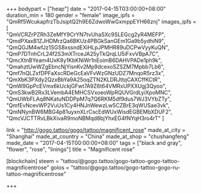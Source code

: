 +++
bodypart = ["heap"]
date = "2017-04-15T03:00:00+08:00"
duration_min = 180
gender = "female"
image_ipfs = "QmRf5WcukapfrzTbJsiptQ2h9E6ZdwoWwGxmppEYH66znj"
images_ipfs = [  
  "QmVCRZrPZRh3ZeMfY9CrYN7tvUhaSXc9SLEGcg2yR4MEFP",
  "QmdPXaxB1ZJHDMrzQa6BKUz4PBGkSanGEm1Ga9b5ydhiN9",
  "QmQGJM4wfJz1SGS8xssndEXiHLpJPMHR89uDCPwVyyKuQN",
  "QmP7DTnhCrL24f2S3mXTrceJA25yTkQrqLU5iFxvVBpA7C",
  "QmcXtnBYeam4UxK8y1KbKNiWr1nEoimB6DAHVPADe1ph9k",
  "QmahztUwWZgEbncNjYisnKv2Mp9dcexoSZSZM7Mpbb7Lb6",
  "Qmf7nQLZxfDPFaXscRDeGcEaVFvWzGNzUDZ7MnqoR5rz3x",
  "QmXbK3PXdy2QzxBbYa9A25oqZTN2KLDRJttqCAXCffKCtR",
  "QmW9GpPcEVmx6kUckjGFwt7A9Z6t64VMRxUPXXUgj3Qyoo",
  "QmS3kwB2Rx3LVembA4EMHCSVxoeoWpRQUVGrdLyiXpoMNC",
  "QmUWbFLAq8NKatuNDDPpM7q7Q6RKM5df9dus7WJ3VYbZTy",
  "QmfEvNcevWP2VuUs1Cy4HNJnWewzLw5CZBrE3qWUSae3vk",
  "QmNNynBW6MBG4p81uyxnXLrCscEdWUxWisdEGBEMbXDUF2",
  "QmcVJCTTRvLBkXivaR9moNBMqd8bjYhxEG4fNYqH3ro4rT"
]

link = "http://gogo.tattoo/gogo/tattoo/magnificent_rose"
made_at_city = "Shanghai"
made_at_country = "China"
made_at_shop = "chushangfeng"
made_date = "2017-04-15T00:00:00+08:00"
tags = ["black and gray", "flower", "rose", "linings"]
title = "Magnificent rose"

[blockchain]
steem = "tattoo/@gogo.tattoo/gogo-tattoo-gogo-tattoo-magnificentrose"
golos = "tattoo/@gogo.tattoo/gogo-tattoo-gogo-ru-tattoo-magnificentrose"

+++
